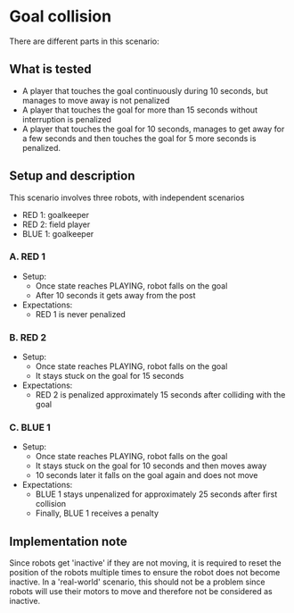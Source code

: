 # Goal collision

There are different parts in this scenario:

## What is tested

- A player that touches the goal continuously during 10 seconds, but manages
  to move away is not penalized
- A player that touches the goal for more than 15 seconds without interruption
  is penalized
- A player that touches the goal for 10 seconds, manages to get away for a few
  seconds and then touches the goal for 5 more seconds is penalized.

## Setup and description

This scenario involves three robots, with independent scenarios

- RED 1: goalkeeper
- RED 2: field player
- BLUE 1: goalkeeper


### A. RED 1

- Setup:
  - Once state reaches PLAYING, robot falls on the goal
  - After 10 seconds it gets away from the post
- Expectations:
  - RED 1 is never penalized

### B. RED 2

- Setup:
  - Once state reaches PLAYING, robot falls on the goal
  - It stays stuck on the goal for 15 seconds
- Expectations:
  - RED 2 is penalized approximately 15 seconds after colliding with the goal

### C. BLUE 1

- Setup:
  - Once state reaches PLAYING, robot falls on the goal
  - It stays stuck on the goal for 10 seconds and then moves away
  - 10 seconds later it falls on the goal again and does not move
- Expectations:
  - BLUE 1 stays unpenalized for approximately 25 seconds after first collision
  - Finally, BLUE 1 receives a penalty

## Implementation note

Since robots get 'inactive' if they are not moving, it is required to reset the
position of the robots multiple times to ensure the robot does not become
inactive.
In a 'real-world' scenario, this should not be a problem since robots will use
their motors to move and therefore not be considered as inactive.
